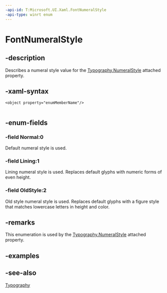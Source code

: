 ```yaml
---
-api-id: T:Microsoft.UI.Xaml.FontNumeralStyle
-api-type: winrt enum
---
```


<!-- Enumeration syntax
public enum Windows.UI.Xaml.FontNumeralStyle : int
-->

# FontNumeralStyle

## -description
Describes a numeral style value for the [Typography.NumeralStyle](/windows/winui/api/microsoft.ui.xaml.documents.typography#xaml-attached-properties) attached property.

## -xaml-syntax
```xaml
<object property="enumMemberName"/>
 
```


## -enum-fields
### -field Normal:0
Default numeral style is used.

### -field Lining:1
Lining numeral style is used. Replaces default glyphs with numeric forms of even height.

### -field OldStyle:2
Old style numeral style is used. Replaces default glyphs with a figure style that matches lowercase letters in height and color.


## -remarks
This enumeration is used by the [Typography.NumeralStyle](/windows/winui/api/microsoft.ui.xaml.documents.typography#xaml-attached-properties) attached property.

## -examples

## -see-also
[Typography](../microsoft.ui.xaml.documents/typography.md)
